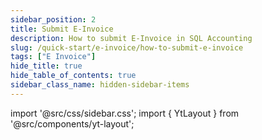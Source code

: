```yaml
---
sidebar_position: 2
title: Submit E-Invoice 
description: How to submit E-Invoice in SQL Accounting
slug: /quick-start/e-invoice/how-to-submit-e-invoice
tags: ["E Invoice"]
hide_title: true 
hide_table_of_contents: true
sidebar_class_name: hidden-sidebar-items
---
```


import '@src/css/sidebar.css';
import { YtLayout } from '@src/components/yt-layout';

<YtLayout 
    videoId="z4QQeFo6QiA"
/>
